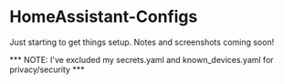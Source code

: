 # HomeAssistant-Configs

Just starting to get things setup. Notes and screenshots coming soon!

*** NOTE: I've excluded my secrets.yaml and known_devices.yaml for privacy/security ***
